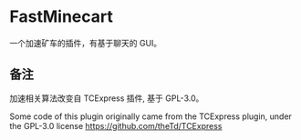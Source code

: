 # FastMinecart

一个加速矿车的插件，有基于聊天的 GUI。

## 备注

加速相关算法改变自 TCExpress 插件, 基于 GPL-3.0。

Some code of this plugin originally came from the TCExpress plugin, under the GPL-3.0 license
https://github.com/theTd/TCExpress
